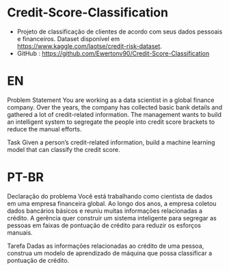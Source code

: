 # Credit-Score-Classification

- Projeto de classificação de clientes de acordo com seus dados pessoais e financeiros. Dataset disponível em https://www.kaggle.com/laotse/credit-risk-dataset.
- GitHub : https://github.com/Ewertonv90/Credit-Score-Classification



# EN

Problem Statement
You are working as a data scientist in a global finance company. Over the years, the company has collected basic bank details and gathered a lot of credit-related information. The management wants to build an intelligent system to segregate the people into credit score brackets to reduce the manual efforts.

Task
Given a person’s credit-related information, build a machine learning model that can classify the credit score.

# PT-BR

Declaração do problema
Você está trabalhando como cientista de dados em uma empresa financeira global. Ao longo dos anos, a empresa coletou dados bancários básicos e reuniu muitas informações relacionadas a crédito. A gerência quer construir um sistema inteligente para segregar as pessoas em faixas de pontuação de crédito para reduzir os esforços manuais.

Tarefa
Dadas as informações relacionadas ao crédito de uma pessoa, construa um modelo de aprendizado de máquina que possa classificar a pontuação de crédito.
